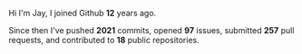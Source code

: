 Hi I'm Jay, I joined Github **12** years ago.

Since then I've pushed **2021** commits, opened **97** issues, submitted **257** pull requests, and contributed to **18** public repositories.
